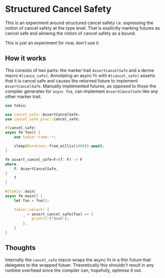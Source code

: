 # Structured Cancel Safety 

This is an experiment around structured cancel safety i.e. expressing the notion of cancel safety at the type level. That is explicitly marking futures as cancel safe and allowing the notion of cancel safety as a bound.

This is just an experiment for now, don't use it.

## How it works

This consists of two parts: the marker trait `AssertCancelSafe` and a derive macro `#[cance_safe]`. Annotating an async fn with `#[cancel_safe]` asserts that it is cancel safe and causes the returned future to implement `AssertCancelSafe`. Manually implemented futures, as opposed to those the compiler generates for `async fn`s, can implement `AssertCancelSafe` like any other marker trait.

```rust
use tokio;

use cancel_safe::AssertCancelSafe;
use cancel_safe_proc::cancel_safe;

#[cancel_safe]
async fn foo() {
    use tokio::time::*;

    sleep(Duration::from_millis(1000)).await;
}

fn assert_cancel_safe<F>(f: F) -> F
where
    F: AssertCancelSafe,
{
    f
}

#[tokio::main]
async fn main() {
    let foo = foo();

    tokio::select! {
        _ = assert_cancel_safe(foo) => {
            println!("Done");
        },
    }
}
```

## Thoughts

Internally the `cancel_safe` macro wraps the async fn in a thin future that delegates to the wrapped futuer. Theoretically this shouldn't result in any runtime overhead since the compiler can, hopefully, optimise it out.


